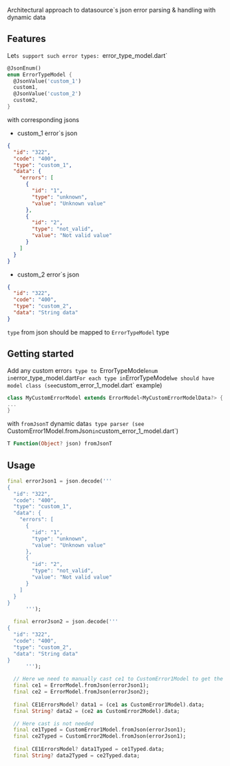 Architectural approach to datasource`s json error parsing & handling with dynamic data

## Features

Let`s support such error types:
`error_type_model.dart`

```dart
@JsonEnum()
enum ErrorTypeModel {
  @JsonValue('custom_1')
  custom1,
  @JsonValue('custom_2')
  custom2,
}
```
with corresponding jsons
* custom_1 error`s json
```json
{
  "id": "322",
  "code": "400",
  "type": "custom_1",
  "data": {
    "errors": [
      {
        "id": "1",
        "type": "unknown",
        "value": "Unknown value"
      },
      {
        "id": "2",
        "type": "not_valid",
        "value": "Not valid value"
      }
    ]
  }
}
```
* custom_2 error`s json
```json
{
  "id": "322",
  "code": "400",
  "type": "custom_2",
  "data": "String data"
}
```

`type` from json should be mapped to `ErrorTypeModel` type

## Getting started

Add any custom error`s type to `ErrorTypeModel` enum in `error_type_model.dart`
For each type in `ErrorTypeModel` we should have model class (see `custom_error_1_model.dart` example)
```dart
class MyCustomErrorModel extends ErrorModel<MyCustomErrorModelData?> {
...
}
```
with `fromJsonT` dynamic data`s type parser (see `CustomError1Model.fromJson` in `custom_error_1_model.dart`)
```dart 
T Function(Object? json) fromJsonT
```

## Usage

```dart
final errorJson1 = json.decode('''
{
  "id": "322",
  "code": "400",
  "type": "custom_1",
  "data": {
    "errors": [
      {
        "id": "1",
        "type": "unknown",
        "value": "Unknown value"
      },
      {
        "id": "2",
        "type": "not_valid",
        "value": "Not valid value"
      }
    ]
  }
}
      ''');

  final errorJson2 = json.decode('''
{
  "id": "322",
  "code": "400",
  "type": "custom_2",
  "data": "String data"
}
      ''');

  // Here we need to manually cast ce1 to CustomError1Model to get the proper data class (not dynamic)
  final ce1 = ErrorModel.fromJson(errorJson1);
  final ce2 = ErrorModel.fromJson(errorJson2);
  
  final CE1ErrorsModel? data1 = (ce1 as CustomError1Model).data;
  final String? data2 = (ce2 as CustomError2Model).data;

  // Here cast is not needed
  final ce1Typed = CustomError1Model.fromJson(errorJson1);
  final ce2Typed = CustomError2Model.fromJson(errorJson1);
  
  final CE1ErrorsModel? data1Typed = ce1Typed.data;
  final String? data2Typed = ce2Typed.data;
```

